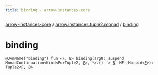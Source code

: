 ```yaml
---
title: binding - arrow-instances-core
---
```


[arrow-instances-core](../index.html) / [arrow.instances.tuple2.monad](index.html) / [binding](./binding.html)

# binding

`@JvmName("binding") fun <F, B> binding(arg0: suspend MonadContinuation<Kind<ForTuple2, `[`F`](binding.html#F)`>, *>.() -> `[`B`](binding.html#B)`, MF: Monoid<`[`F`](binding.html#F)`>): Tuple2<`[`F`](binding.html#F)`, `[`B`](binding.html#B)`>`